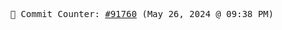 <p align="center">
    <samp>
        📮 Commit Counter: <a href="https://github.com/Javascript-void0/Javascript-void0/commits/main">#91760</a> (May 26, 2024 @ 09:38 PM)
    </samp>
</p>